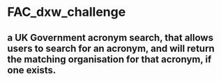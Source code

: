 # FAC_dxw_challenge
## a UK Government acronym search, that allows users to search for an acronym, and will return the matching organisation for that acronym, if one exists.